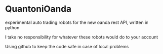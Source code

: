 QuantoniOanda
=============

experimental auto trading robots for the new oanda rest API, written in python

I take no responsibility for whatever these robots would do to your account

Using github to keep the code safe in case of local problems


